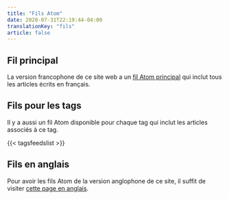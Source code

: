 ```yaml
---
title: "Fils Atom"
date: 2020-07-31T22:19:44-04:00
translationKey: "fils"
article: false
---
```


## Fil principal

La version francophone de ce site web a un [fil Atom principal](/fr/atom.xml) qui inclut tous
les articles écrits en français.

## Fils pour les tags

Il y a aussi un fil Atom disponible pour chaque tag qui inclut les articles associés à ce tag.

{{< tagsfeedslist >}}

## Fils en anglais

Pour avoir les fils Atom de la version anglophone de ce site, il suffit de visiter
[cette page en anglais](/en/feeds/).
